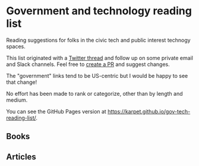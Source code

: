 # Government and technology reading list

Reading suggestions for folks in the civic tech and public interest technogy spaces.

This list originated with a [Twitter thread](https://twitter.com/peterkarman/status/1334506648824582156)
and follow up on some private email and Slack channels. Feel free to [create a PR](https://github.com/karpet/gov-tech-reading-list) and suggest changes.

The "government" links tend to be US-centric but I would be happy to see that change!

No effort has been made to rank or categorize, other than by length and medium.

You can see the GitHub Pages version at https://karpet.github.io/gov-tech-reading-list/.

## Books



## Articles
